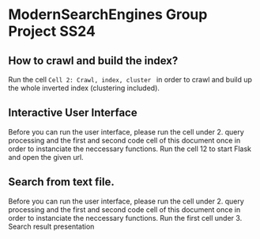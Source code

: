 # ModernSearchEngines Group Project SS24

## How to crawl and build the index?

Run the cell `Cell 2: Crawl, index, cluster ` in order to crawl and build up the whole inverted index (clustering included).

## Interactive User Interface
Before you can run the user interface, please run the cell under 2. query processing and the first and second code cell of this document once in order to instanciate the neccessary functions.
Run the cell 12 to start Flask and open the given url.  

## Search from text file.
Before you can run the user interface, please run the cell under 2. query processing and the first and second code cell of this document once in order to instanciate the neccessary functions.
Run the first cell under 3. Search result presentation